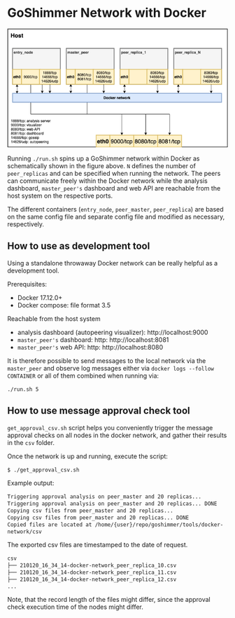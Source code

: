 # GoShimmer Network with Docker

![Docker network](../../images/docker-network.png)

Running `./run.sh` spins up a GoShimmer network within Docker as schematically shown in the figure above.
`N` defines the number of `peer_replicas` and can be specified when running the network.
The peers can communicate freely within the Docker network 
while the analysis dashboard, `master_peer's` dashboard and web API are reachable from the host system on the respective ports.

The different containers (`entry_node`, `peer_master`, `peer_replica`) are based on the same config file 
and separate config file and modified as necessary, respectively. 

## How to use as development tool
Using a standalone throwaway Docker network can be really helpful as a development tool. 

Prerequisites: 
- Docker 17.12.0+
- Docker compose: file format 3.5

Reachable from the host system
- analysis dashboard (autopeering visualizer): http://localhost:9000
- `master_peer's` dashboard: http: http://localhost:8081
- `master_peer's` web API: http: http://localhost:8080

It is therefore possible to send messages to the local network via the `master_peer` and observe log messages either 
via `docker logs --follow CONTAINER` or all of them combined when running via:

```
./run.sh 5
```

## How to use message approval check tool

`get_approval_csv.sh` script helps you conveniently trigger the message approval checks on all nodes in the docker
network, and gather their results in the `csv` folder.

Once the network is up and running, execute the script:
```
$ ./get_approval_csv.sh
```
Example output:
```
Triggering approval analysis on peer_master and 20 replicas...
Triggering approval analysis on peer_master and 20 replicas... DONE
Copying csv files from peer_master and 20 replicas...
Copying csv files from peer_master and 20 replicas... DONE
Copied files are located at /home/{user}/repo/goshimmer/tools/docker-network/csv
```
The exported csv files are timestamped to the date of request.
```
csv
├── 210120_16_34_14-docker-network_peer_replica_10.csv
├── 210120_16_34_14-docker-network_peer_replica_11.csv
├── 210120_16_34_14-docker-network_peer_replica_12.csv
...
```
Note, that the record length of the files might differ, since the approval check execution time of the nodes might differ.
